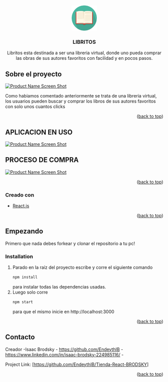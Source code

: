 <!-- PROJECT LOGO -->
<br />
<div align="center">
  <a href="https://github.com/github_username/repo_name">
    <img src="./src/assets/libro.png" alt="Logo" width="80" height="80">
  </a>

<h3 align="center">LIBRITOS</h3>

  <p align="center">
    Libritos esta destinada a ser una libreria virtual, donde uno pueda comprar las obras de sus autores favoritos con facilidad y en pocos pasos.
    <br />
  </p>
</div>


<!-- SOBRE EL PROYECTO -->
## Sobre el proyecto

[![Product Name Screen Shot][product-screenshot]](https://ibb.co/Gt7yYYb)

Como habiamos comentado anteriormente se trata de una libreria virtual, los usuarios pueden buscar y comprar los libros de sus autores favoritos con solo unos cuantos clicks

<p align="right">(<a href="#top">back to top</a>)</p>

<!-- APLICACION USO -->
## APLICACION EN USO

[![Product Name Screen Shot][product-USE]](https://ibb.co/Gt7yYYb)

<!-- PROCESO COMPRA -->
## PROCESO DE COMPRA

[![Product Name Screen Shot][product-BUY]](https://ibb.co/Gt7yYYb)


<p align="right">(<a href="#top">back to top</a>)</p>



### Creado con

* [React.js](https://reactjs.org/)


<p align="right">(<a href="#top">back to top</a>)</p>



<!-- EMPEZANDO -->
## Empezando

Primero que nada debes forkear y clonar el repositorio a tu pc!

### Installation

1. Parado en la raíz del proyecto escribe y corre el siguiente comando
    ```sh
   npm install
   ```
   para instalar todas las dependencias usadas.
2. Luego solo corre
   ```sh
   npm start
   ```
   para que el mismo inicie en http://localhost:3000

<p align="right">(<a href="#top">back to top</a>)</p>


<!-- CONTACTO -->
## Contacto

Creador -Isaac Brodsky - https://github.com/EndeythIB - https://www.linkedin.com/in/isaac-brodsky-224985116/ -

Project Link: [https://github.com/EndeythIB/Tienda-React-BRODSKY]

<p align="right">(<a href="#top">back to top</a>)</p>

<!-- IMAGENES Y MARKDOWNS -->
[product-screenshot]: ./src/assets/InicioLibrito.gif
[product-USE]: ./src/assets/UsoLibrito.gif
[product-BUY]: ./src/assets/BUYLibrito.gif
